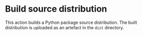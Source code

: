 # Build source distribution

This action builds a Python package source distribution. The built distribution
is uploaded as an artefact in the ``dist`` directory.
